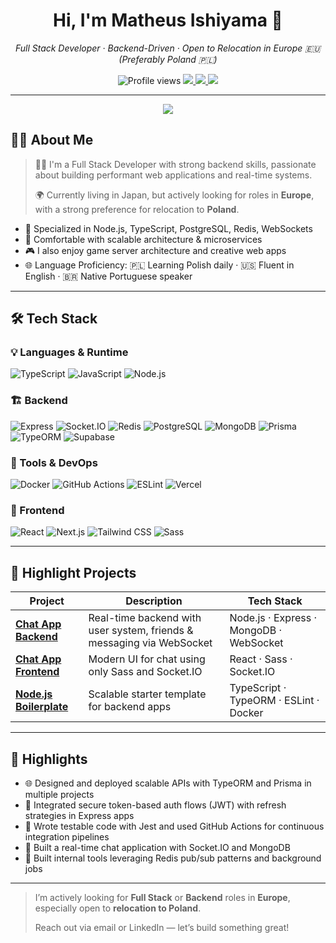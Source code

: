 <h1 align="center">Hi, I'm Matheus Ishiyama 👋</h1>

<p align="center">
  <em>Full Stack Developer · Backend-Driven · Open to Relocation in Europe 🇪🇺 (Preferably Poland 🇵🇱)</em>
</p>

<p align="center">
  <img src="https://komarev.com/ghpvc/?username=MatheusIshiyama&style=for-the-badge" alt="Profile views" />
  <a href="mailto:matheus.ishiyama@outlook.com">
    <img src="https://img.shields.io/badge/Email-Outlook-0078D4?style=for-the-badge&logo=microsoftoutlook&logoColor=white" />
  </a>
  <a href="https://www.linkedin.com/in/matheusishiyama/" target="_blank">
    <img src="https://img.shields.io/badge/LinkedIn-Connect-blue?style=for-the-badge&logo=linkedin&logoColor=white" />
  </a>
  <a href="https://github.com/MatheusIshiyama" target="_blank">
    <img src="https://img.shields.io/badge/GitHub-Profile-black?style=for-the-badge&logo=github" />
  </a>
</p>

---

<p align="center">
  <img src="https://capsule-render.vercel.app/api?type=waving&color=gradient&height=100&section=header&text=Welcome!&fontAlign=50&fontAlignY=40" />
</p>

## 🧑‍💻 About Me

> 👨‍💻 I'm a Full Stack Developer with strong backend skills, passionate about building performant web applications and real-time systems.
>
> 🌍 Currently living in Japan, but actively looking for roles in **Europe**, with a strong preference for relocation to **Poland**.

- 🔧 Specialized in Node.js, TypeScript, PostgreSQL, Redis, WebSockets
- 🧱 Comfortable with scalable architecture & microservices
- 🎮 I also enjoy game server architecture and creative web apps
- 🌐 Language Proficiency: 🇵🇱 Learning Polish daily · 🇺🇸 Fluent in English · 🇧🇷 Native Portuguese speaker

---

## 🛠️ Tech Stack

### 💡 Languages & Runtime

![TypeScript](https://img.shields.io/badge/TypeScript-3178C6?style=for-the-badge&logo=typescript&logoColor=white)
![JavaScript](https://img.shields.io/badge/JavaScript-F7DF1E?style=for-the-badge&logo=javascript&logoColor=black)
![Node.js](https://img.shields.io/badge/Node.js-339933?style=for-the-badge&logo=node.js&logoColor=white)

### 🏗️ Backend

![Express](https://img.shields.io/badge/Express.js-404D59?style=for-the-badge&logo=express&logoColor=white)
![Socket.IO](https://img.shields.io/badge/Socket.IO-010101?style=for-the-badge&logo=socketdotio&logoColor=white)
![Redis](https://img.shields.io/badge/Redis-DC382D?style=for-the-badge&logo=redis&logoColor=white)
![PostgreSQL](https://img.shields.io/badge/PostgreSQL-336791?style=for-the-badge&logo=postgresql&logoColor=white)
![MongoDB](https://img.shields.io/badge/MongoDB-47A248?style=for-the-badge&logo=mongodb&logoColor=white)
![Prisma](https://img.shields.io/badge/Prisma-2D3748?style=for-the-badge&logo=prisma&logoColor=white)
![TypeORM](https://img.shields.io/badge/TypeORM-E83524?style=for-the-badge&logoColor=white)
![Supabase](https://img.shields.io/badge/Supabase-3ECF8E?style=for-the-badge&logo=supabase&logoColor=white)

### 🧰 Tools & DevOps

![Docker](https://img.shields.io/badge/Docker-2496ED?style=for-the-badge&logo=docker&logoColor=white)
![GitHub Actions](https://img.shields.io/badge/GitHub%20Actions-2088FF?style=for-the-badge&logo=githubactions&logoColor=white)
![ESLint](https://img.shields.io/badge/ESLint-4B32C3?style=for-the-badge&logo=eslint&logoColor=white)
![Vercel](https://img.shields.io/badge/Vercel-000000?style=for-the-badge&logo=vercel&logoColor=white)

### 🎨 Frontend

![React](https://img.shields.io/badge/React-20232A?style=for-the-badge&logo=react&logoColor=61DAFB)
![Next.js](https://img.shields.io/badge/Next.js-000000?style=for-the-badge&logo=nextdotjs&logoColor=white)
![Tailwind CSS](https://img.shields.io/badge/Tailwind_CSS-38B2AC?style=for-the-badge&logo=tailwind-css&logoColor=white)
![Sass](https://img.shields.io/badge/Sass-CC6699?style=for-the-badge&logo=sass&logoColor=white)

---

## 🚀 Highlight Projects

| Project                                                                                  | Description                                                           | Tech Stack                              |
| ---------------------------------------------------------------------------------------- | --------------------------------------------------------------------- | --------------------------------------- |
| [**Chat App Backend**](https://github.com/MatheusIshiyama/chat-app-backend)              | Real-time backend with user system, friends & messaging via WebSocket | Node.js · Express · MongoDB · WebSocket |
| [**Chat App Frontend**](https://github.com/MatheusIshiyama/chat-app-frontend)            | Modern UI for chat using only Sass and Socket.IO                      | React · Sass · Socket.IO                |
| [**Node.js Boilerplate**](https://github.com/MatheusIshiyama/nodejs-typescript-template) | Scalable starter template for backend apps                            | TypeScript · TypeORM · ESLint · Docker  |

---

## 🌟 Highlights

- 🌐 Designed and deployed scalable APIs with TypeORM and Prisma in multiple projects
- 🔐 Integrated secure token-based auth flows (JWT) with refresh strategies in Express apps
- 🧪 Wrote testable code with Jest and used GitHub Actions for continuous integration pipelines
- 💬 Built a real-time chat application with Socket.IO and MongoDB
- 🔄 Built internal tools leveraging Redis pub/sub patterns and background jobs

---

> I’m actively looking for **Full Stack** or **Backend** roles in **Europe**, especially open to **relocation to Poland**.
>
> Reach out via email or LinkedIn — let’s build something great!
